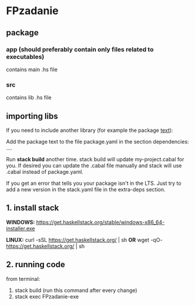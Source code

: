 # FPzadanie

## package
### app (should preferably contain only files related to executables)
contains main .hs file
### src
contains lib .hs file

## importing libs
If you need to include another library (for example the package [text](https://hackage.haskell.org/package/text)):

Add the package text to the file package.yaml in the section dependencies: ....

Run **stack build** another time.
stack build will update my-project.cabal for you. If desired you can update the .cabal file manually and stack will use .cabal instead of package.yaml.

If you get an error that tells you your package isn't in the LTS. Just try to add a new version in the stack.yaml file in the extra-deps section.

## 1. install stack

**WINDOWS:**
https://get.haskellstack.org/stable/windows-x86_64-installer.exe

**LINUX:**
curl -sSL https://get.haskellstack.org/ | sh
**OR**
wget -qO- https://get.haskellstack.org/ | sh

## 2. running code
from terminal:

1. stack build (run this command after every change)
2. stack exec FPzadanie-exe
